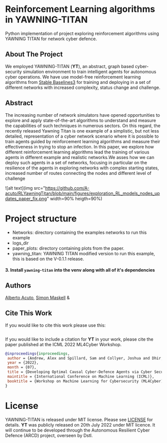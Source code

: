 # Reinforcement Learning algorithms in YAWNING-TITAN
Python implementation of project exploring reinforcement algorithms using YAWNING TITAN for network cyber defence.

## About The Project
We employed YAWNING-TITAN (**YT**), an abstract, graph based cyber-security simulation environment to train intelligent agents for autonomous cyber operations. We have use model-free reinforcement learning algorithms from [Stable Baselines3](https://github.com/DLR-RM/stable-baselines3) for training and deploying in a set of different networks with increased complexity, status change and challenge. 

## Abstract
The increasing number of network simulators have opened opportunities to explore and apply state-of-the-art algorithms to understand and measure the capabilities of such techniques in numerous sectors. On this regard, the recently released Yawning Titan is one example of a simplistic, but not less detailed, representation of a cyber network scenario where it is possible to train agents guided by reinforcement learning algorithms and measure their effectiveness in trying to stop an infection. In this paper, we explore how different reinforcement learning algorithms lead the training of various agents in different example and realistic networks.We asses how we can deploy such agents in a set of networks, focusing in particular on the resilience of the agents in exploring networks with complex starting states, increased number of routes connecting the nodes and different level of challenge

![alt text](img src="https://github.com/A-acuto/RLYawningTitan/blob/main/figures/exploration_RL_models_nodes_updates_paper_fix.png" width=90% heigth=90%)

# Project structure
- Networks: directory containing the examples networks to run this example
- logs_dir
- paper_plots: directory containing plots from the paper.
- yawning_titan: YAWNING TITAN modified version to run this example, this is based on the V-0.1.1 release.



#### 3. Install `yawning-titan` into the venv along with all of it's dependencies


## Authors
[Alberto Acuto](https://www.linkedin.com/in/albeacu/), [Simon Maskell](http://www.simonmaskell.com/) &

## Cite This Work
If you would like to cite this work please use this:
```bibtex
```


If you would like to include a citation for **YT** in your work, please cite the paper published at the ICML 2022 ML4Cyber Workshop.
```bibtex
@inproceedings{inproceedings,
 author = {Andrew, Alex and Spillard, Sam and Collyer, Joshua and Dhir, Neil},
 year = {2022},
 month = {07},
 title = {Developing Optimal Causal Cyber-Defence Agents via Cyber Security Simulation},
 maintitle = {International Conference on Machine Learning (ICML)},
 booktitle = {Workshop on Machine Learning for Cybersecurity (ML4Cyber)}
}
```

# License

YAWNING-TITAN is released under MIT license. Please see [LICENSE](LICENSE) for details.
**YT** was publicly released on 20th July 2022 under MIT licence. It will continue to be developed through the Autonomous
Resilient Cyber Defence (ARCD) project, overseen by Dstl.
